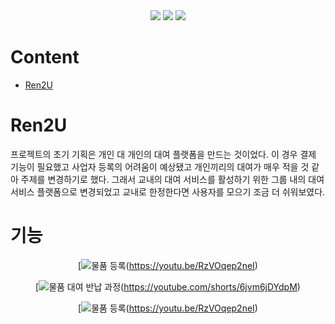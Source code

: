 
<div align=center>  
  <img src="https://img.shields.io/badge/swift-F05138?style=for-the-badge&logo=swift&logoColor=white">
  <img src="https://img.shields.io/badge/Xcode-147EFB?style=for-the-badge&logo=xcode&logoColor=white">
  <img src="https://img.shields.io/badge/Firebase-FFCA28?style=for-the-badge&logo=firebase&logoColor=white">
</div>

# Content 

* [Ren2U](#ren2u)

# Ren2U 

프로젝트의 초기 기획은 개인 대 개인의 대여 플랫폼을 만드는 것이었다. 이 경우 결제 기능이 필요했고 사업자 등록의 어려움이 예상됐고 개인끼리의 대여가 매우 적을 것 같아 주제를 변경하기로 했다. 그래서 교내의 대여 서비스를 활성하기 위한 그룹 내의 대여 서비스 플랫폼으로 변경되었고 교내로 한정한다면 사용자를 모으기 조금 더 쉬워보였다. 

# 기능 

<div align=center>

[![물품 등록](http://img.youtube.com/vi/RzVOqep2neI/0.jpg)(https://youtu.be/RzVOqep2neI)

[![물품 대여 반납 과정](http://img.youtube.com/vi/6jvm6jDYdpM/0.jpg)(https://youtube.com/shorts/6jvm6jDYdpM)

[![물품 등록](http://img.youtube.com/vi/RzVOqep2neI/0.jpg)(https://youtu.be/RzVOqep2neI)

</div>


